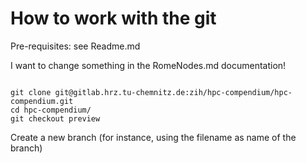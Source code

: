 # How to work with the git

Pre-requisites: see Readme.md

I want to change something in the RomeNodes.md documentation!

<code>
git clone git@gitlab.hrz.tu-chemnitz.de:zih/hpc-compendium/hpc-compendium.git
cd hpc-compendium/
git checkout preview
</code>

Create a new branch (for instance, using the filename as name of the branch)






